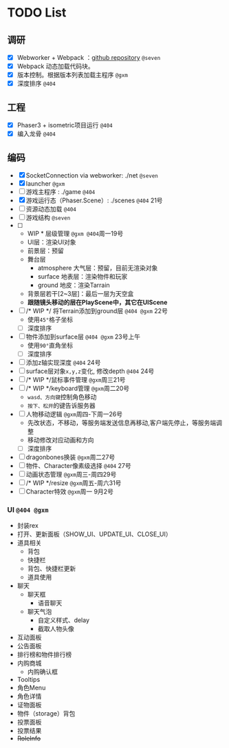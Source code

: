 TODO List
===

## 调研
- [x] Webworker + Webpack ：[github repository](https://github.com/askdaddy/ts-webworker-webpack) `@seven`
- [x] Webpack 动态加载代码块。
- [x] 版本控制。根据版本列表加载主程序 `@gxm`
- [x] 深度排序 `@404`

## 工程
- [x] Phaser3 + isometric项目运行 `@404`
- [x] 编入龙骨 `@404`

## 编码
- [x] SocketConnection via webworker: ./net `@seven`
- [x] launcher `@gxm`
- [ ] 游戏主程序 : ./game `@404`
- [x] 游戏运行态（Phaser.Scene）: ./scenes `@404` 21号
- [ ] 资源动态加载 `@404`
- [ ] 游戏结构 `@seven`
- [ ] * WIP * 层级管理 `@gxm @404`周一19号
  - UI层：渲染UI对象
  - 前景层：预留
  - 舞台层
    - atmosphere 大气层：预留，目前无渲染对象
    - surface 地表层：渲染物件和玩家
    - ground 地皮：渲染Tarrain
  - 背景层若干[2~3层]：最后一层为天空盒
  - **跟随镜头移动的层在PlayScene中，其它在UIScene**
- [ ] /* WIP */ 将Terrain添加到ground层 `@404 @gxm` 22号
  - 使用`45°`格子坐标
  - [ ] 深度排序 
- [ ] 物件添加到surface层 `@404 @gxm` 23号上午
  - 使用`90°`直角坐标
  - [ ] 深度排序 
- [ ] 添加z轴实现深度 `@404` 24号
- [ ] surface层对象`x,y,z`变化, 修改depth `@404` 24号
- [ ] /* WIP */鼠标事件管理 `@gxm`周三21号
- [ ] /* WIP */keyboard管理 `@gxm`周二20号
  - `wasd、方向键`控制角色移动
  - `按下、松开`的键告诉服务器 
- [ ] 人物移动逻辑 `@gxm`周四-下周一26号
  - 先改状态，不移动，等服务端发送信息再移动,客户端先停止，等服务端调整
  - 移动修改对应动画和方向
  - [ ] 深度排序 
- [ ] dragonbones换装 `@gxm`周二27号
- [ ] 物件、Character像素级选择 `@404` 27号
- [ ] 动画状态管理 `@gxm`周三-周四29号
- [ ] /* WIP */resize `@gxm`周五-周六31号
- [ ] Character特效 `@gxm`周一 9月2号

### UI `@404 @gxm`
  - 封装rex
  - 打开、更新面板（SHOW_UI、UPDATE_UI、CLOSE_UI）
  - 道具相关
    - 背包
    - 快捷栏
    - 背包、快捷栏更新
    - 道具使用
  - 聊天
    - 聊天框
      - 语音聊天
    - 聊天气泡
      - 自定义样式、delay
      - 截取人物头像
  - 互动面板
  - 公告面板
  - 排行榜和物件排行榜
  - 内购商城
    - 内购确认框
  - Tooltips
  - 角色Menu
  - 角色详情
  - 证物面板
  - 物件（storage）背包
  - 投票面板
  - 投票结果
  - ~~RoleInfo~~
